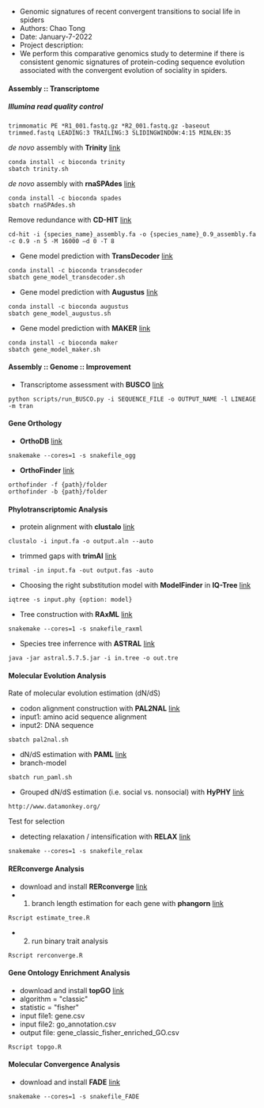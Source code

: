 - Genomic signatures of recent convergent transitions to social life in spiders
- Authors: Chao Tong
- Date: January-7-2022
- Project description:
- We perform this comparative genomics study to determine if there is consistent genomic signatures of protein-coding sequence evolution associated with the convergent evolution of sociality in spiders.

#### Assembly :: Transcriptome
##### Illumina read quality control
```
trimmomatic PE *R1_001.fastq.gz *R2_001.fastq.gz -baseout trimmed.fastq LEADING:3 TRAILING:3 SLIDINGWINDOW:4:15 MINLEN:35
```
*de novo* assembly with **Trinity** [link](https://github.com/trinityrnaseq/trinityrnaseq/wiki)
```
conda install -c bioconda trinity
sbatch trinity.sh
```
*de novo* assembly with **rnaSPAdes** [link](https://cab.spbu.ru/software/rnaspades/)
```
conda install -c bioconda spades
sbatch rnaSPAdes.sh
```
Remove redundance with **CD-HIT** [link](http://weizhongli-lab.org/cd-hit/)
```
cd-hit -i {species_name}_assembly.fa -o {species_name}_0.9_assembly.fa -c 0.9 -n 5 -M 16000 –d 0 -T 8
```
- Gene model prediction with **TransDecoder** [link](https://github.com/TransDecoder/TransDecoder/wiki)
```
conda install -c bioconda transdecoder
sbatch gene_model_transdecoder.sh
```
- Gene model prediction with **Augustus** [link](https://bioinf.uni-greifswald.de/augustus/)
```
conda install -c bioconda augustus
sbatch gene_model_augustus.sh
```
- Gene model prediction with **MAKER** [link](https://www.yandell-lab.org/software/maker.html)
```
conda install -c bioconda maker
sbatch gene_model_maker.sh
```
#### Assembly :: Genome :: Improvement


- Transcriptome assessment with **BUSCO** [link](https://vcru.wisc.edu/simonlab/bioinformatics/programs/busco/BUSCO_v3_userguide.pdf)
```
python scripts/run_BUSCO.py -i SEQUENCE_FILE -o OUTPUT_NAME -l LINEAGE -m tran
```
#### Gene Orthology
- **OrthoDB** [link](https://www.orthodb.org/v8/index.html)
```
snakemake --cores=1 -s snakefile_ogg
```
- **OrthoFinder** [link](https://github.com/davidemms/OrthoFinder)
```
orthofinder -f {path}/folder
orthofinder -b {path}/folder
```
#### Phylotranscriptomic Analysis

- protein alignment with **clustalo** [link](https://www.ebi.ac.uk/Tools/msa/clustalo/)
```
clustalo -i input.fa -o output.aln --auto
```
- trimmed gaps with **trimAl** [link](http://trimal.cgenomics.org/getting_started_with_trimal_v1.2)
```
trimal -in input.fa -out output.fas -auto
```
- Choosing the right substitution model with **ModelFinder** in **IQ-Tree** [link](http://www.iqtree.org/doc/Quickstart)
```
iqtree -s input.phy {option: model}
```
- Tree construction with **RAxML** [link](https://cme.h-its.org/exelixis/resource/download/NewManual.pdf)
```
snakemake --cores=1 -s snakefile_raxml
```
- Species tree inferrence with **ASTRAL** [link](https://github.com/smirarab/ASTRAL)
```
java -jar astral.5.7.5.jar -i in.tree -o out.tre
```
#### Molecular Evolution Analysis
Rate of molecular evolution estimation (dN/dS)
- codon alignment construction with **PAL2NAL** [link](http://www.bork.embl.de/pal2nal/)
- input1: amino acid sequence alignment
- input2: DNA sequence
```
sbatch pal2nal.sh
```
- dN/dS estimation with **PAML** [link](http://web.mit.edu/6.891/www/lab/paml.html)
- branch-model
```
sbatch run_paml.sh
```
- Grouped dN/dS estimation (i.e. social vs. nonsocial) with **HyPHY** [link](http://www.hyphy.org/)
```
http://www.datamonkey.org/
```
Test for selection
- detecting relaxation / intensification with **RELAX** [link](https://www.ncbi.nlm.nih.gov/pmc/articles/PMC4327161/)
```
snakemake --cores=1 -s snakefile_relax
```
#### RERconverge Analysis
- download and install **RERconverge** [link](https://github.com/nclark-lab/RERconverge)
- 1. branch length estimation for each gene with **phangorn** [link](https://cran.r-project.org/web/packages/phangorn/index.html)
```
Rscript estimate_tree.R
```
- 2. run binary trait analysis
```
Rscript rerconverge.R
```
#### Gene Ontology Enrichment Analysis
- download and install **topGO** [link](https://bioconductor.org/packages/release/bioc/html/topGO.html)
- algorithm = "classic"
- statistic = "fisher"
- input file1: gene.csv
- input file2: go_annotation.csv
- output file: gene_classic_fisher_enriched_GO.csv
```
Rscript topgo.R
```
#### Molecular Convergence Analysis
- download and install **FADE** [link](https://www.datamonkey.org/fade)
```
snakemake --cores=1 -s snakefile_FADE
```
